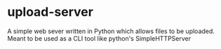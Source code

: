upload-server
=============

A simple web sever written in Python which allows files to be uploaded. Meant to be used as a CLI tool like python's SimpleHTTPServer
